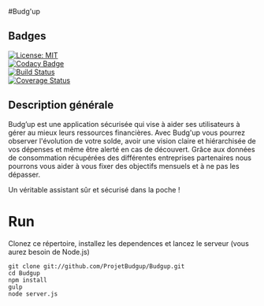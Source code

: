 #Budg'up

## Badges

[![License: MIT](https://img.shields.io/badge/License-MIT-yellow.svg)](https://opensource.org/licenses/MIT)<br/>
[![Codacy Badge](https://api.codacy.com/project/badge/Grade/aaabd3bb9d894845b41d77f3e0c1bc9e)](https://www.codacy.com/app/KhaoulaZitoun/Budgup?utm_source=github.com&utm_medium=referral&utm_content=KhaoulaZitoun/Budgup&utm_campaign=badger) <br/>
[![Build Status](https://travis-ci.org/ProjetBudgup/PBudgup.svg?branch=master)](https://travis-ci.org/KhaoulaZitoun/Budgup) <br/>
[![Coverage Status](https://coveralls.io/repos/github/KhaoulaZitoun/Budgup/badge.svg)](https://coveralls.io/github/KhaoulaZitoun/Budgup)



## Description générale
Budg’up est une application sécurisée qui vise à aider ses utilisateurs à gérer au mieux leurs ressources financières. Avec Budg'up vous pourrez observer l'évolution de votre solde, avoir une vision claire et hiérarchisée de vos dépenses et même être alerté en cas de découvert. Grâce aux données de consommation récupérées des différentes entreprises partenaires nous pourrons vous aider à vous fixer des objectifs mensuels et à ne pas les dépasser.

Un véritable assistant sûr et sécurisé dans la poche !

# Run

Clonez ce répertoire, installez les dependences et lancez le serveur (vous aurez besoin de Node.js)

    git clone git://github.com/ProjetBudgup/Budgup.git
    cd Budgup
    npm install
    gulp
    node server.js



